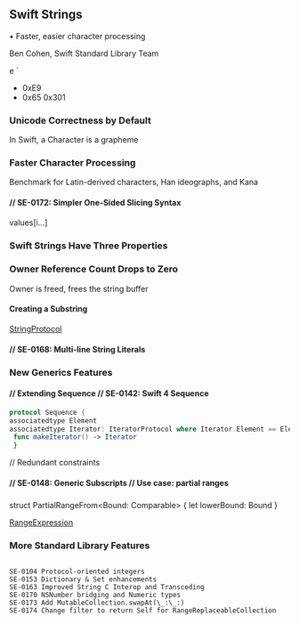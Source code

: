 



## Swift Strings

• Faster, easier character processing

Ben Cohen, Swift Standard Library Team

e ́

* 0xE9
* 0x65 0x301


### Unicode Correctness by Default

In Swift, a Character is a grapheme

### Faster Character Processing

Benchmark for Latin-derived characters, Han ideographs, and Kana


#### // SE-0172: Simpler One-Sided Slicing Syntax

values[i...]

### Swift Strings Have Three Properties

### Owner Reference Count Drops to Zero
Owner is freed, frees the string buffer

#### Creating a Substring


[StringProtocol](https://developer.apple.com/documentation/swift/stringprotocol)

#### // SE-0168: Multi-line String Literals

### New Generics Features



#### // Extending Sequence // SE-0142: Swift 4 Sequence

```swift
protocol Sequence {
associatedtype Element
associatedtype Iterator: IteratorProtocol where Iterator.Element == Element
 func makeIterator() -> Iterator
 }
```

// Redundant constraints

#### // SE-0148: Generic Subscripts // Use case: partial ranges


#####

struct PartialRangeFrom<Bound: Comparable> {
 let lowerBound: Bound
}


[RangeExpression](https://developer.apple.com/documentation/swift/rangeexpression)

### More Standard Library Features

```

SE-0104 Protocol-oriented integers
SE-0153 Dictionary & Set enhancements
SE-0163 Improved String C Interop and Transcoding
SE-0170 NSNumber bridging and Numeric types
SE-0173 Add MutableCollection.swapAt(\_:\_:)
SE-0174 Change filter to return Self for RangeReplaceableCollection
```

